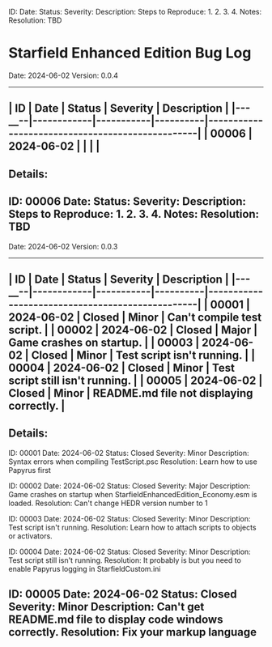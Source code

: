 ID: 
Date: 
Status: 
Severity: 
Description: 
Steps to Reproduce:
1. 
2. 
3. 
4. 
Notes: 
Resolution: TBD

Starfield Enhanced Edition Bug Log
==================================
Date: 2024-06-02
Version: 0.0.4

-----------------------------------------------------------------------------------------------
|  ID   | Date       | Status    | Severity | Description                                     |
|---__--|------------|-----------|----------|-------------------------------------------------|
| 00006 | 2024-06-02 |           |          |                                                 |
-----------------------------------------------------------------------------------------------

Details:
-----------------------------------------------------------------------------------------------
ID: 00006
Date: 
Status: 
Severity: 
Description: 
Steps to Reproduce:
1. 
2. 
3. 
4. 
Notes: 
Resolution: TBD
-----------------------------------------------------------------------------------------------



Date: 2024-06-02
Version: 0.0.3

-----------------------------------------------------------------------------------------------
|  ID   | Date       | Status    | Severity | Description                                     |
|---__--|------------|-----------|----------|-------------------------------------------------|
| 00001 | 2024-06-02 | Closed    | Minor    | Can't compile test script.                      |
| 00002 | 2024-06-02 | Closed    | Major    | Game crashes on startup.                        |
| 00003 | 2024-06-02 | Closed    | Minor    | Test script isn't running.                      |
| 00004 | 2024-06-02 | Closed    | Minor    | Test script still isn't running.                |
| 00005 | 2024-06-02 | Closed    | Minor    | README.md file not displaying correctly.        |
-----------------------------------------------------------------------------------------------

Details:
-----------------------------------------------------------------------------------------------
ID: 00001
Date: 2024-06-02
Status: Closed
Severity: Minor
Description: Syntax errors when compiling TestScript.psc
Resolution: Learn how to use Papyrus first

ID: 00002
Date: 2024-06-02
Status: Closed
Severity: Major
Description: Game crashes on startup when StarfieldEnhancedEdition_Economy.esm is loaded.
Resolution: Can't change HEDR version number to 1

ID: 00003
Date: 2024-06-02
Status: Closed
Severity: Minor
Description: Test script isn't running.
Resolution: Learn how to attach scripts to objects or activators.

ID: 00004
Date: 2024-06-02
Status: Closed
Severity: Minor
Description: Test script still isn't running.
Resolution: It probably is but you need to enable Papyrus logging in StarfieldCustom.ini

ID: 00005
Date: 2024-06-02
Status: Closed
Severity: Minor
Description: Can't get README.md file to display code windows correctly.
Resolution: Fix your markup language
-----------------------------------------------------------------------------------------------